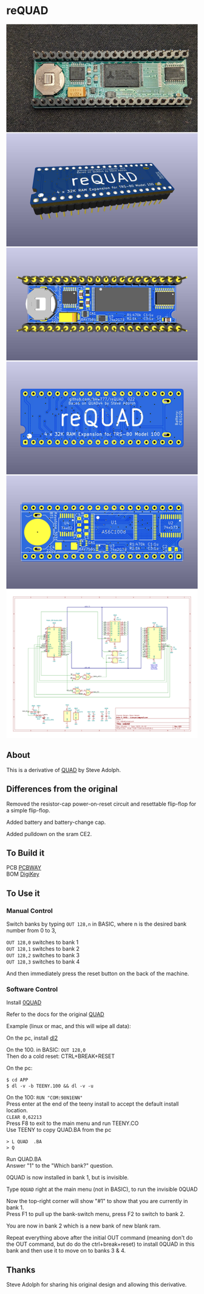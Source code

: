 # reQUAD

![](reQUAD.jpg)
![](PCB/out/reQUAD.f.jpg)
![](PCB/out/reQUAD.b.jpg)
![](PCB/out/reQUAD.top.jpg)
![](PCB/out/reQUAD.bottom.jpg)
![](PCB/out/reQUAD.svg)
<!-- ![](../../raw/main/PCB/out/reQUAD.svg) -->

## About
This is a derivative of [QUAD](http://bitchin100.com/wiki/index.php?title=QUAD) by Steve Adolph.

## Differences from the original
Removed the resistor-cap power-on-reset circuit and resettable flip-flop for a simple flip-flop.

Added battery and battery-change cap.

Added pulldown on the sram CE2.

## To Build it
PCB [PCBWAY](https://www.pcbway.com/project/shareproject/reQUAD_RAM_Expansion_for_TRS_80_Model_100_8690cd19.html)  
BOM [DigiKey](https://www.digikey.com/short/z47bn0mw)

## To Use it

### Manual Control
Switch banks by typing `OUT 128,n` in BASIC, where n is the desired bank number from 0 to 3,  

`OUT 128,0` switches to bank 1  
`OUT 128,1` switches to bank 2  
`OUT 128,2` switches to bank 3  
`OUT 128,3` switches to bank 4  

And then immediately press the reset button on the back of the machine.

### Software Control
Install [0QUAD](APP/)

Refer to the docs for the original [QUAD](http://bitchin100.com/wiki/index.php?title=QUAD)

Example (linux or mac, and this will wipe all data):

On the pc, install [dl2](github.com/bkw777/dl2)

On the 100. in BASIC: `OUT 128,0`  
Then do a cold reset: CTRL+BREAK+RESET

On the pc:
```
$ cd APP
$ dl -v -b TEENY.100 && dl -v -u
```

On the 100: `RUN "COM:98N1ENN"`  
Press enter at the end of the teeny install to accept the default install location.  
`CLEAR 0,62213`  
Press F8 to exit to the main menu and run TEENY.CO  
Use TEENY to copy QUAD.BA from the pc  
```
> L QUAD  .BA
> Q
```
Run QUAD.BA  
Answer "1" to the "Which bank?" question.  

0QUAD is now installed in bank 1, but is invisible.

Type `0QUAD` right at the main menu (not in BASIC), to run the invisible 0QUAD

Now the top-right corner will show "#1" to show that you are currently in bank 1.  
Press F1 to pull up the bank-switch menu, press F2 to switch to bank 2.

You are now in bank 2 which is a new bank of new blank ram.

Repeat everything above after the initial OUT command (meaning don't do the OUT command, but do do the ctrl+break+reset) to install 0QUAD in this bank and then use it to move on to banks 3 & 4.

## Thanks
Steve Adolph for sharing his original design and allowing this derivative.
